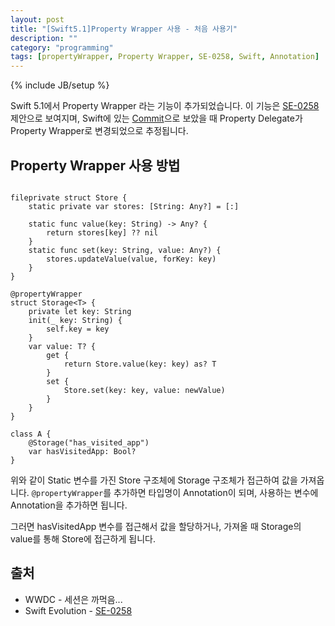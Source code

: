 ```yaml
---
layout: post
title: "[Swift5.1]Property Wrapper 사용 - 처음 사용기"
description: ""
category: "programming"
tags: [propertyWrapper, Property Wrapper, SE-0258, Swift, Annotation]
---
```

{% include JB/setup %}

Swift 5.1에서 Property Wrapper 라는 기능이 추가되었습니다. 이 기능은 [SE-0258](https://github.com/apple/swift-evolution/blob/master/proposals/0258-property-delegates.md) 제안으로 보여지며, Swift에 있는 [Commit](https://github.com/apple/swift/commit/c02ecf985951e6d437f54372f906799faf5d342a)으로 보았을 때 Property Delegate가 Property Wrapper로 변경되었으로 추정됩니다.

## Property Wrapper 사용 방법

```

fileprivate struct Store {
    static private var stores: [String: Any?] = [:]
    
    static func value(key: String) -> Any? {
        return stores[key] ?? nil
    }
    static func set(key: String, value: Any?) {
        stores.updateValue(value, forKey: key)
    }
}

@propertyWrapper
struct Storage<T> {
    private let key: String
    init(_ key: String) {
        self.key = key
    }
    var value: T? {
        get {
            return Store.value(key: key) as? T
        }
        set {
            Store.set(key: key, value: newValue)
        }
    }
}

class A {
	@Storage("has_visited_app")
	var hasVisitedApp: Bool?
}
```

위와 같이 Static 변수를 가진 Store 구조체에 Storage 구조체가 접근하여 값을 가져옵니다.
`@propertyWrapper`를 추가하면 타입명이 Annotation이 되며, 사용하는 변수에 Annotation을 추가하면 됩니다.

그러면 hasVisitedApp 변수를 접근해서 값을 할당하거나, 가져올 때 Storage의 value를 통해 Store에 접근하게 됩니다.

## 출처
* WWDC - 세션은 까먹음...
* Swift Evolution - [SE-0258](https://github.com/apple/swift-evolution/blob/master/proposals/0258-property-delegates.md)